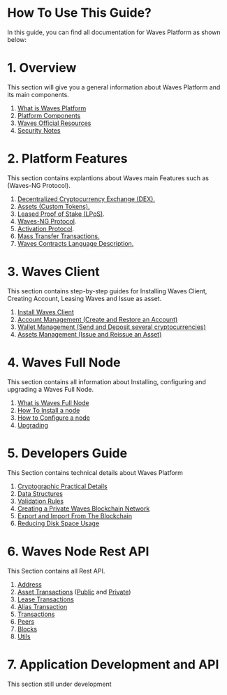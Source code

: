 # How To Use This Guide?

In this guide, you can find all documentation for Waves Platform as shown below:

# 1. Overview  

This section will give you a general information about Waves Platform and its main components.

1. [What is Waves Platform](https://waves-platform.gitbooks.io/wavesdocs/content/)
2. [Platform Components](https://waves-platform.gitbooks.io/wavesdocs/content/platform-components.html)
3. [Waves Official Resources](https://waves-platform.gitbooks.io/wavesdocs/content/waves-official-resources.html)
4. [Security Notes](https://waves-platform.gitbooks.io/wavesdocs/content/security-notes.html)

# 2. Platform Features

This section contains explantions about Waves main Features such as \(Waves-NG Protocol\).

1. [Decentralized Cryptocurrency Exchange \(DEX\).](https://waves-platform.gitbooks.io/wavesdocs/content/decentralized-cryptocurrency-exchange-dex.html)
2. [Assets \(Custom Tokens\).](https://waves-platform.gitbooks.io/wavesdocs/content/assets-custom-tokens.html)
3. [Leased Proof of Stake \(LPoS\)](https://waves-platform.gitbooks.io/wavesdocs/content/leased-proof-of-stake-lpos.html).
4. [Waves-NG Protocol](https://waves-platform.gitbooks.io/wavesdocs/content/waves-ng-protocol.html).
5. [Activation Protocol](https://waves-platform.gitbooks.io/wavesdocs/content/activation-protocol.html).
6. [Mass Transfer Transactions.](https://waves-platform.gitbooks.io/wavesdocs/content/mass-transfer-transaction.html)
7. [Waves Contracts Language Description.](https://waves-platform.gitbooks.io/wavesdocs/content/waves-contracts-language-description.html)

# 3. Waves Client

This section contains step-by-step guides for Installing Waves Client, Creating Account, Leasing Waves and Issue as asset.

1. [Install Waves Client](https://waves-platform.gitbooks.io/wavesdocs/content/waves-client/install-waves-client.html)
2. [Account Management \(Create and Restore an Account\)](https://waves-platform.gitbooks.io/wavesdocs/content/waves-client/account-management.html)
3. [Wallet Management \(Send and Deposit several cryptocurrencies\)](https://waves-platform.gitbooks.io/wavesdocs/content/waves-client/wallet-management.html)
4. [Assets Management \(Issue and Reissue an Asset\)](https://waves-platform.gitbooks.io/wavesdocs/content/waves-client/assets-management.html)

# 4. Waves Full Node

This section contains all information about Installing, configuring and upgrading a Waves Full Node.

1. [What is Waves Full Node](https://waves-platform.gitbooks.io/wavesdocs/content/waves-full-node/what-is-a-full-node.html)
2. [How To Install a node](https://waves-platform.gitbooks.io/wavesdocs/content/guidelines/how-to-install-a-node.html)
3. [How to Configure a node](https://waves-platform.gitbooks.io/wavesdocs/content/guidelines/how-to-configure-a-node.html)
4. [Upgrading](https://waves-platform.gitbooks.io/wavesdocs/waves-full-node/upgrading.html)

# 5. Developers Guide

This Section contains technical details about Waves Platform

1. [Cryptographic Practical Details](https://waves-platform.gitbooks.io/wavesdocs/content/guidelines/cryptographic-practical-details.html)
2. [Data Structures](https://waves-platform.gitbooks.io/wavesdocs/content/guidelines/data-structures.html)
3. [Validation Rules](https://waves-platform.gitbooks.io/wavesdocs/content/guidelines/validation-rules.html)
4. [Creating a Private Waves Blockchain Network](https://waves-platform.gitbooks.io/wavesdocs/content/guidelines/creating-a-private-waves-blockchain-network.html)
5. [Export and Import From The Blockchain](https://waves-platform.gitbooks.io/wavesdocs/content/guidelines/export-and-import-from-the-blockchain.html)
6. [Reducing Disk Space Usage](https://waves-platform.gitbooks.io/wavesdocs/content/guidelines/reducing-disk-space-usage.html)

# 6. Waves Node Rest API

This Section contains all Rest API.

1. [Address](https://waves-platform.gitbooks.io/wavesdocs/content/waves-node-rest-api/address.html)
2. [Asset Transactions](https://waves-platform.gitbooks.io/wavesdocs/content/waves-node-rest-api/asset-transactions.html) \([Public](https://waves-platform.gitbooks.io/wavesdocs/content/waves-node-rest-api/public-functions.html) and [Private](https://waves-platform.gitbooks.io/wavesdocs/content/waves-node-rest-api/private-functions.html)\)
3. [Lease Transactions](https://waves-platform.gitbooks.io/wavesdocs/content/waves-node-rest-api/lease-transactions.html)
4. [Alias Transaction](https://waves-platform.gitbooks.io/wavesdocs/waves-node-rest-api/alias-transaction.html)
5. [Transactions](https://waves-platform.gitbooks.io/wavesdocs/waves-node-rest-api/transactions.html)
6. [Peers](https://waves-platform.gitbooks.io/wavesdocs/waves-node-rest-api/peers.html)
7. [Blocks](https://waves-platform.gitbooks.io/wavesdocs/waves-node-rest-api/blocks.html)
8. [Utils](https://waves-platform.gitbooks.io/wavesdocs/waves-node-rest-api/utils.html)

# 7. Application Development and API

This section still under development

